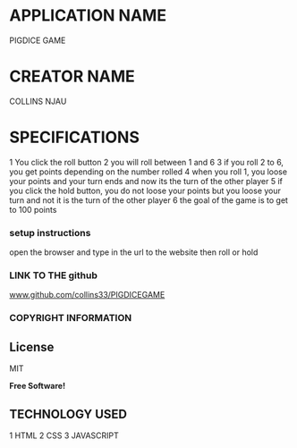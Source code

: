 # APPLICATION NAME
PIGDICE GAME


# CREATOR NAME
COLLINS NJAU

# SPECIFICATIONS
1 You click the roll button
2 you will roll between 1 and 6
3 if you roll 2 to 6, you get points depending on the number rolled
4 when you roll 1, you loose your points and your turn ends and now its the turn of the other player
5 if you click the hold button, you do not loose your points but you loose your turn and not it is the turn of the other player
6 the goal of the game is to get to 100 points



### setup instructions
open the browser and type in the url to the website
then roll or hold


### LINK TO THE github
www.github.com/collins33/PIGDICEGAME

### COPYRIGHT INFORMATION
License
----

MIT


**Free Software!**
## TECHNOLOGY USED
1 HTML
2 CSS
3 JAVASCRIPT
